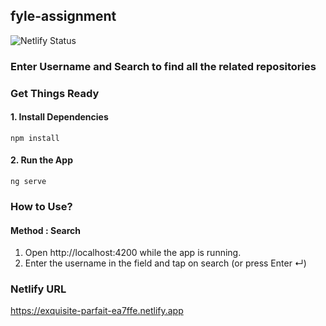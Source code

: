 ## fyle-assignment
![Netlify Status](https://api.netlify.com/api/v1/badges/de212447-67e0-4e47-a653-2ddbfc8aa393/deploy-status)

### Enter Username and Search to find all the related repositories

### Get Things Ready

#### 1. Install Dependencies
    npm install

#### 2. Run the App
    ng serve

### How to Use?
#### Method : Search
1. Open http://localhost:4200 while the app is running.
2. Enter the username in the field and tap on search (or press Enter ↵)

### Netlify URL

https://exquisite-parfait-ea7ffe.netlify.app